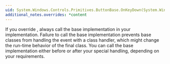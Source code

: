 ```yaml
---
uid: System.Windows.Controls.Primitives.ButtonBase.OnKeyDown(System.Windows.Input.KeyEventArgs)
additional_notes.overrides: *content
---
```


<p>If you override <xref href="System.Windows.Controls.Primitives.ButtonBase.OnKeyDown(System.Windows.Input.KeyEventArgs)"></xref>, always call the base implementation in your <xref href="System.Windows.Controls.Primitives.ButtonBase.OnKeyDown(System.Windows.Input.KeyEventArgs)"></xref> implementation. Failure to call the base implementation prevents base classes from handling the event with a class handler, which might change the run-time behavior of the final class. You can call the base implementation either before or after your special handling, depending on your requirements.</p>


